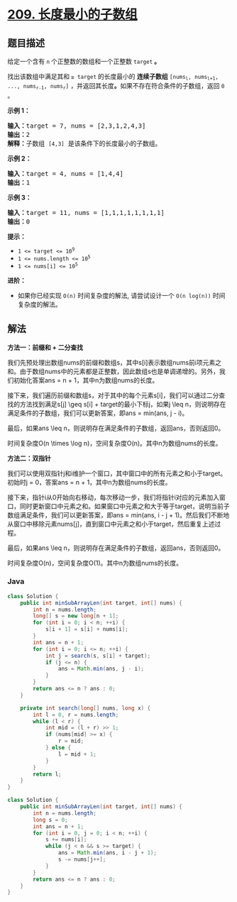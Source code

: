 # [209. 长度最小的子数组](https://leetcode.cn/problems/minimum-size-subarray-sum)

## 题目描述

<p>给定一个含有 <code>n</code><strong> </strong>个正整数的数组和一个正整数 <code>target</code><strong> 。</strong></p>

<p>找出该数组中满足其和<strong> </strong><code>≥ target</code><strong> </strong>的长度最小的 <strong>连续子数组</strong> <code>[nums<sub>l</sub>, nums<sub>l+1</sub>, ..., nums<sub>r-1</sub>, nums<sub>r</sub>]</code> ，并返回其长度<strong>。</strong>如果不存在符合条件的子数组，返回 <code>0</code> 。</p>



<p><strong>示例 1：</strong></p>

<pre>
<strong>输入：</strong>target = 7, nums = [2,3,1,2,4,3]
<strong>输出：</strong>2
<strong>解释：</strong>子数组 <code>[4,3]</code> 是该条件下的长度最小的子数组。
</pre>

<p><strong>示例 2：</strong></p>

<pre>
<strong>输入：</strong>target = 4, nums = [1,4,4]
<strong>输出：</strong>1
</pre>

<p><strong>示例 3：</strong></p>

<pre>
<strong>输入：</strong>target = 11, nums = [1,1,1,1,1,1,1,1]
<strong>输出：</strong>0
</pre>



<p><strong>提示：</strong></p>

<ul>
	<li><code>1 <= target <= 10<sup>9</sup></code></li>
	<li><code>1 <= nums.length <= 10<sup>5</sup></code></li>
	<li><code>1 <= nums[i] <= 10<sup>5</sup></code></li>
</ul>



<p><strong>进阶：</strong></p>

<ul>
	<li>如果你已经实现<em> </em><code>O(n)</code> 时间复杂度的解法, 请尝试设计一个 <code>O(n log(n))</code> 时间复杂度的解法。</li>
</ul>

## 解法

**方法一：前缀和 + 二分查找**

我们先预处理出数组nums的前缀和数组s，其中s[i]表示数组nums前i项元素之和。由于数组nums中的元素都是正整数，因此数组s也是单调递增的。另外，我们初始化答案ans = n + 1，其中n为数组nums的长度。

接下来，我们遍历前缀和数组s，对于其中的每个元素s[i]，我们可以通过二分查找的方法找到满足s[j] \geq s[i] + target的最小下标j，如果j \leq n，则说明存在满足条件的子数组，我们可以更新答案，即ans = min(ans, j - i)。

最后，如果ans \leq n，则说明存在满足条件的子数组，返回ans，否则返回0。

时间复杂度O(n \times \log n)，空间复杂度O(n)。其中n为数组nums的长度。

**方法二：双指针**

我们可以使用双指针j和i维护一个窗口，其中窗口中的所有元素之和小于target。初始时j = 0，答案ans = n + 1，其中n为数组nums的长度。

接下来，指针i从0开始向右移动，每次移动一步，我们将指针i对应的元素加入窗口，同时更新窗口中元素之和。如果窗口中元素之和大于等于target，说明当前子数组满足条件，我们可以更新答案，即ans = min(ans, i - j + 1)。然后我们不断地从窗口中移除元素nums[j]，直到窗口中元素之和小于target，然后重复上述过程。

最后，如果ans \leq n，则说明存在满足条件的子数组，返回ans，否则返回0。

时间复杂度O(n)，空间复杂度O(1)。其中n为数组nums的长度。

### **Java**

```java
class Solution {
    public int minSubArrayLen(int target, int[] nums) {
        int n = nums.length;
        long[] s = new long[n + 1];
        for (int i = 0; i < n; ++i) {
            s[i + 1] = s[i] + nums[i];
        }
        int ans = n + 1;
        for (int i = 0; i <= n; ++i) {
            int j = search(s, s[i] + target);
            if (j <= n) {
                ans = Math.min(ans, j - i);
            }
        }
        return ans <= n ? ans : 0;
    }

    private int search(long[] nums, long x) {
        int l = 0, r = nums.length;
        while (l < r) {
            int mid = (l + r) >> 1;
            if (nums[mid] >= x) {
                r = mid;
            } else {
                l = mid + 1;
            }
        }
        return l;
    }
}
```

```java
class Solution {
    public int minSubArrayLen(int target, int[] nums) {
        int n = nums.length;
        long s = 0;
        int ans = n + 1;
        for (int i = 0, j = 0; i < n; ++i) {
            s += nums[i];
            while (j < n && s >= target) {
                ans = Math.min(ans, i - j + 1);
                s -= nums[j++];
            }
        }
        return ans <= n ? ans : 0;
    }
}
```
